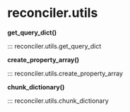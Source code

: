 # reconciler.utils

**get_query_dict()**

::: reconciler.utils.get_query_dict 

**create_property_array()**

::: reconciler.utils.create_property_array 

**chunk_dictionary()**

::: reconciler.utils.chunk_dictionary 